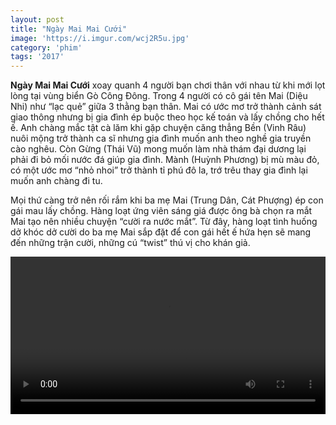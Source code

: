 ```yaml
---
layout: post
title: "Ngày Mai Mai Cưới"
image: 'https://i.imgur.com/wcj2R5u.jpg'
category: 'phim'
tags: '2017'
---
```


**Ngày Mai Mai Cưới** xoay quanh 4 người bạn chơi thân với nhau từ khi mới lọt lòng tại vùng biển Gò Công Đông. Trong 4 người có cô gái tên Mai (Diệu Nhi) như “lạc quẻ” giữa 3 thằng bạn thân. Mai có ước mơ trở thành cảnh sát giao thông nhưng bị gia đình ép buộc theo học kế toán và lấy chồng cho hết ế. Anh chàng mắc tật cà lăm khi gặp chuyện căng thẳng Bền (Vinh Râu) nuôi mộng trở thành ca sĩ nhưng gia đình muốn anh theo nghề gia truyền cào nghêu. Còn Gừng (Thái Vũ) mong muốn làm nhà thám đại dương lại phải đi bỏ mối nước đá giúp gia đình. Mành (Huỳnh Phương) bị mù màu đỏ, có một ước mơ “nhỏ nhoi” trở thành tỉ phú đô la, trớ trêu thay gia đình lại muốn anh chàng đi tu.

Mọi thứ càng trở nên rối rắm khi ba mẹ Mai (Trung Dân, Cát Phượng) ép con gái mau lấy chồng. Hàng loạt ứng viên sáng giá được ông bà chọn ra mắt Mai tạo nên nhiều chuyện “cười ra nước mắt”. Từ đây, hàng loạt tình huống dở khóc dở cười do ba mẹ Mai sắp đặt để con gái hết ế hứa hẹn sẽ mang đến những trận cười, những cú “twist” thú vị cho khán giả.

<video width="100%" height="auto" onplay="cd()" preload="metadata" controls="" autohide="true" name="media">
  <source src="https://firebasestorage.googleapis.com/v0/b/moleyrc.appspot.com/o/bmdheW1haW1haWN1b2k%3D.mp4?alt=media&token=2bba532b-18a9-4e81-b6ea-81c66b10d99c" type="video/mp4"></source>
</video>
<link rel="stylesheet" href="https://cdnjs.cloudflare.com/ajax/libs/plyr/2.0.18/plyr.css">
<script type="text/javascript" src="https://cdnjs.cloudflare.com/ajax/libs/plyr/2.0.18/plyr.js" async></script>
<script>plyr.setup();</script>
